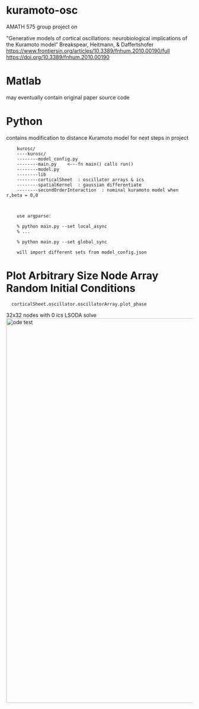 # kuramoto-osc
AMATH 575 group project on

"Generative models of cortical oscillations: neurobiological implications of the Kuramoto model” Breakspear, Heitmann, & Daffertshofer
https://www.frontiersin.org/articles/10.3389/fnhum.2010.00190/full<br>
https://doi.org/10.3389/fnhum.2010.00190


# Matlab
may eventually contain original paper source code

# Python
contains modification to distance Kuramoto model for next steps in project<br>

        kurosc/
        ----kurosc/
        --------model_config.py
        --------main.py    <---fn main() calls run()
        --------model.py
        --------lib
        --------corticalSheet  : oscillator arrays & ics
        --------spatialKernel  : gaussian differentiate
        --------secondOrderInteraction  : nominal kuramoto model when r,beta = 0,0  



        use argparse:

        % python main.py --set local_async
        % ...

        % python main.py --set global_sync

        will import different sets from model_config.json


# Plot Arbitrary Size Node Array Random Initial Conditions

      corticalSheet.oscillator.oscillatorArray.plot_phase



32x32 nodes with 0 ics LSODA solve<br>
<img width="1039" alt="ode test" src="https://github.com/chriswilly/kuramoto-osc/blob/main/Python/animation/_keep/Oscillator%20Phase%20in%20pi_210507_021946476379.gif">
